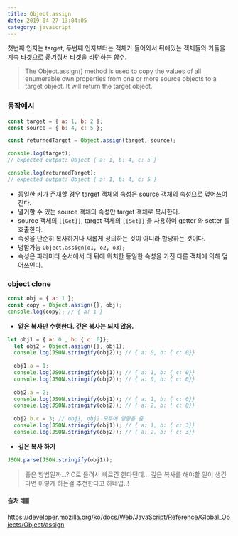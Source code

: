 ```yaml
---
title: Object.assign
date: 2019-04-27 13:04:05
category: javascript
---
```

첫번째 인자는 target, 두번째 인자부터는 객체가 들어와서 뒤에있는 객체들의 키들을 계속 타겟으로 옮겨줘서 타겟을 리턴하는 함수.
> The Object.assign() method is used to copy the values of all enumerable own properties from one or more source objects to a target object. It will return the target object.

### 동작예시
```js
const target = { a: 1, b: 2 };
const source = { b: 4, c: 5 };

const returnedTarget = Object.assign(target, source);

console.log(target);
// expected output: Object { a: 1, b: 4, c: 5 }

console.log(returnedTarget);
// expected output: Object { a: 1, b: 4, c: 5 }
```

- 동일한 키가 존재할 경우 target 객체의 속성은 source 객체의 속성으로 덮어쓰여진다.
- 열거할 수 있는 source 객체의 속성만 target 객체로 복사한다.
- source 객체의 `[[Get]]`, target 객체의 `[[Set]]` 을 사용하여 getter 와 setter 를 호출한다.
- 속성을 단순히 복사하거나 새롭게 정의하는 것이 아니라 할당하는 것이다.
- 병합가능 `Object.assign(o1, o2, o3);`
- 속성은 파라미터 순서에서 더 뒤에 위치한 동일한 속성을 가진 다른 객체에 의해 덮어쓰인다.

### object clone
```js
const obj = { a: 1 };
const copy = Object.assign({}, obj);
console.log(copy); // { a: 1 }
```

- **얕은 복사만 수행한다. 깊은 복사는 되지 않음.**
```js
let obj1 = { a: 0 , b: { c: 0}};
  let obj2 = Object.assign({}, obj1);
  console.log(JSON.stringify(obj2)); // { a: 0, b: { c: 0}}
  
  obj1.a = 1;
  console.log(JSON.stringify(obj1)); // { a: 1, b: { c: 0}}
  console.log(JSON.stringify(obj2)); // { a: 0, b: { c: 0}}
  
  obj2.a = 2;
  console.log(JSON.stringify(obj1)); // { a: 1, b: { c: 0}}
  console.log(JSON.stringify(obj2)); // { a: 2, b: { c: 0}}
  
  obj2.b.c = 3; // obj1, obj2 모두에 영향을 줌
  console.log(JSON.stringify(obj1)); // { a: 1, b: { c: 3}}
  console.log(JSON.stringify(obj2)); // { a: 2, b: { c: 3}}
```
- **깊은 복사 하기**
```js
JSON.parse(JSON.stringify(obj1));
```
> 좋은 방법일까...? C로 돌려서 빠르긴 한다던데... 깊은 복사를 해야할 일이 생긴다면 이렇게 하는걸 추천한다고 하네엽..!


#### 출처 👇🏽
https://developer.mozilla.org/ko/docs/Web/JavaScript/Reference/Global_Objects/Object/assign